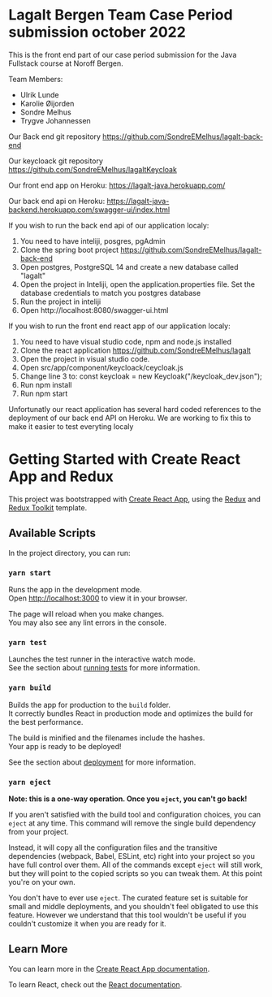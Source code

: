 # Lagalt Bergen Team Case Period submission october 2022

This is the front end part of our case period submission for the Java Fullstack course at Noroff Bergen. 

Team Members:
- Ulrik Lunde
- Karolie Øijorden
- Sondre Melhus
- Trygve Johannessen

Our Back end git repository 
https://github.com/SondreEMelhus/lagalt-back-end

Our keycloack git repository 
https://github.com/SondreEMelhus/lagaltKeycloak

Our front end app on Heroku:
https://lagalt-java.herokuapp.com/

Our back end api on Heroku:
https://lagalt-java-backend.herokuapp.com/swagger-ui/index.html

If you wish to run the back end api of our application localy:
1) You need to have inteliji, posgres, pgAdmin
2) Clone the spring boot project https://github.com/SondreEMelhus/lagalt-back-end
3) Open postgres, PostgreSQL 14 and create a new database called "lagalt"
4) Open the project in Inteliji, open the application.properties file. Set the database credentials to match you postgres database
5) Run the project in inteliji
6) Open http://localhost:8080/swagger-ui.html

If you wish to run the front end react app of our application localy:
1) You need to have visual studio code, npm and node.js installed
2) Clone the react application https://github.com/SondreEMelhus/lagalt
3) Open the project in visual studio code.
4) Open src/app/component/keycloack/ceycloak.js
5) Change line 3 to: 
    const keycloak = new Keycloak("/keycloak_dev.json");
7) Run npm install
8) Run npm start

Unfortunatly our react application has several hard coded references to the deployment of our back end API on Heroku. We are working to fix this to make it easier to test everyting localy

# Getting Started with Create React App and Redux

This project was bootstrapped with [Create React App](https://github.com/facebook/create-react-app), using the [Redux](https://redux.js.org/) and [Redux Toolkit](https://redux-toolkit.js.org/) template.

## Available Scripts

In the project directory, you can run:

### `yarn start`

Runs the app in the development mode.\
Open [http://localhost:3000](http://localhost:3000) to view it in your browser.

The page will reload when you make changes.\
You may also see any lint errors in the console.

### `yarn test`

Launches the test runner in the interactive watch mode.\
See the section about [running tests](https://facebook.github.io/create-react-app/docs/running-tests) for more information.

### `yarn build`

Builds the app for production to the `build` folder.\
It correctly bundles React in production mode and optimizes the build for the best performance.

The build is minified and the filenames include the hashes.\
Your app is ready to be deployed!

See the section about [deployment](https://facebook.github.io/create-react-app/docs/deployment) for more information.

### `yarn eject`

**Note: this is a one-way operation. Once you `eject`, you can't go back!**

If you aren't satisfied with the build tool and configuration choices, you can `eject` at any time. This command will remove the single build dependency from your project.

Instead, it will copy all the configuration files and the transitive dependencies (webpack, Babel, ESLint, etc) right into your project so you have full control over them. All of the commands except `eject` will still work, but they will point to the copied scripts so you can tweak them. At this point you're on your own.

You don't have to ever use `eject`. The curated feature set is suitable for small and middle deployments, and you shouldn't feel obligated to use this feature. However we understand that this tool wouldn't be useful if you couldn't customize it when you are ready for it.

## Learn More

You can learn more in the [Create React App documentation](https://facebook.github.io/create-react-app/docs/getting-started).

To learn React, check out the [React documentation](https://reactjs.org/).
